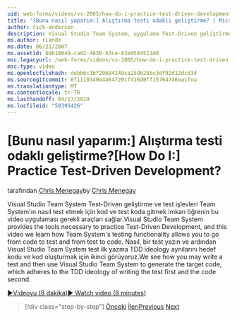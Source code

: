 ```yaml
---
uid: web-forms/videos/vs-2005/how-do-i-practice-test-driven-development
title: '[Bunu nasıl yaparım:] Alıştırma testi odaklı geliştirme? | Microsoft Docs'
author: rick-anderson
description: Visual Studio Team System, uygulama Test-Driven geliştirme ve bilgi Team System, işlevi nasıl test bu video için gerekli araçları sağlar bir...
ms.author: riande
ms.date: 06/21/2007
ms.assetid: 60b10049-ca02-4830-b3ce-83e9584511d0
msc.legacyurl: /web-forms/videos/vs-2005/how-do-i-practice-test-driven-development
msc.type: video
ms.openlocfilehash: debb6c1bf20684149ca259b25bc3df92d12dcd34
ms.sourcegitcommit: 0f1119340e4464720cfd16d0ff15764746ea1fea
ms.translationtype: MT
ms.contentlocale: tr-TR
ms.lasthandoff: 04/17/2019
ms.locfileid: "59395426"
---
```

# <a name="how-do-i-practice-test-driven-development"></a><span data-ttu-id="37048-104">[Bunu nasıl yaparım:] Alıştırma testi odaklı geliştirme?</span><span class="sxs-lookup"><span data-stu-id="37048-104">[How Do I:] Practice Test-Driven Development?</span></span>

<span data-ttu-id="37048-105">tarafından [Chris Menegay](https://twitter.com/CMenegay)</span><span class="sxs-lookup"><span data-stu-id="37048-105">by [Chris Menegay](https://twitter.com/CMenegay)</span></span>

<span data-ttu-id="37048-106">Visual Studio Team System Test-Driven geliştirme ve test işlevleri Team System'ın nasıl test etmek için kod ve test koda gitmek imkan öğrenin bu video uygulaması gerekli araçları sağlar.</span><span class="sxs-lookup"><span data-stu-id="37048-106">Visual Studio Team System provides the tools necessary to practice Test-Driven Development, and this video we learn how Team System's testing functionality allows you to go from code to test and from test to code.</span></span> <span data-ttu-id="37048-107">Nasıl, bir test yazın ve ardından Visual Studio Team System test ilk yazma TDD ideology aynılarını hedef kodu ve kod oluşturmak için ikinci görüyoruz.</span><span class="sxs-lookup"><span data-stu-id="37048-107">We see how you may write a test and then use Visual Studio Team System to generate the target code, which adheres to the TDD ideology of writing the test first and the code second.</span></span>

[<span data-ttu-id="37048-108">&#9654;Videoyu (8 dakika)</span><span class="sxs-lookup"><span data-stu-id="37048-108">&#9654; Watch video (8 minutes)</span></span>](https://channel9.msdn.com/Blogs/ASP-NET-Site-Videos/how-do-i-practice-test-driven-development)

> [!div class="step-by-step"]
> <span data-ttu-id="37048-109">[Önceki](how-do-i-write-code-more-quickly-with-unit-tests.md)
> [İleri](how-do-i-load-test-a-web-application.md)</span><span class="sxs-lookup"><span data-stu-id="37048-109">[Previous](how-do-i-write-code-more-quickly-with-unit-tests.md)
[Next](how-do-i-load-test-a-web-application.md)</span></span>
